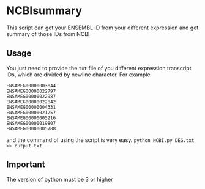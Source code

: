 # NCBIsummary
This script can get your ENSEMBL ID from your different expression and get summary of those IDs from NCBI
## Usage
You just need to provide the `txt` file of you different expression transcript IDs, which are divided by newline character. For example
```
ENSAMEG00000003844
ENSAMEG00000022797
ENSAMEG00000022987
ENSAMEG00000022842
ENSAMEG00000004331
ENSAMEG00000021257
ENSAMEG00000005216
ENSAMEG00000019807
ENSAMEG00000005788
```

and the command of using the script is very easy.
`python NCBI.py DEG.txt >> output.txt`

## Important
The version of python must be 3 or higher
